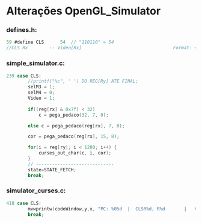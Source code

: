 # Alterações OpenGL_Simulator

### defines.h:
~~~ C
59 #define CLS	    54  // "110110" = 54
//CLS Rx        -- Video[Rx]								  Format: < inst(6) | Rx(3) | xxxxxxx >
~~~

### simple_simulator.c:
~~~ C
239 case CLS:
		//printf("%c", ' ') DO REG[Ry] ATE FINAL;
		selM3 = 1;
		selM4 = 0;
		Video = 1;
		
		if((reg[rx] & 0x7f) < 32)
			c = pega_pedaco(32, 7, 0);

		else c = pega_pedaco(reg[rx], 7, 0);

		cor = pega_pedaco(reg[rx], 15, 8);

		for(i = reg[ry]; i < 1200; i++) {
			curses_out_char(c, i, cor);
		}
		// -----------------------------
		state=STATE_FETCH;
		break;
~~~

### simulator_curses.c:
~~~ C
418 case CLS:
        mvwprintw(codeWindow,y,x, "PC: %05d  |  CLSR%d, R%d       |   VIDEO[R%d] <- CHAR[R%d] ",pc, rx, ry, ry, rx);
        break;
~~~